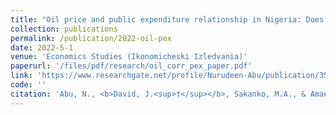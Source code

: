 ```yaml
---
title: "Oil price and public expenditure relationship in Nigeria: Does the level of corruption matter?"
collection: publications
permalink: /publication/2022-oil-pex
date: 2022-5-1
venue: 'Economics Studies (Ikonomicheski Izledvania)'
paperurl: '/files/pdf/research/oil_corr_pex_paper.pdf'
link: 'https://www.researchgate.net/profile/Nurudeen-Abu/publication/359732892_OIL_PRICE_AND_PUBLIC_EXPENDITURE_RELATIONSHIP_IN_NIGERIA_DOES_THE_LEVEL_OF_CORRUPTION_MATTER/links/624c6923cf60536e2343e196/OIL-PRICE-AND-PUBLIC-EXPENDITURE-RELATIONSHIP-IN-NIGERIA-DOES-THE-LEVEL-OF-CORRUPTION-MATTER.pdf'
code: ''
citation: 'Abu, N., <b>David, J.<sup>†</sup></b>, Sakanko, M.A., & Amaechi, B.-O. O. (2022). &quot;Oil price and public expenditure relationship in Nigeria: Does the level of corruption matter?&quot; <i>Economics Studies (Ikonomicheski Izledvania)</i>, <i>31</i>(3). 59-80'
---
```

